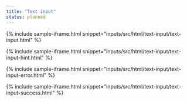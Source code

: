 ```yaml
---
title: "Text input"
status: planned
---
```


{% include sample-iframe.html snippet="inputs/src/html/text-input/text-input.html" %}

{% include sample-iframe.html snippet="inputs/src/html/text-input/text-input-hint.html" %}

{% include sample-iframe.html snippet="inputs/src/html/text-input/text-input-error.html" %}

{% include sample-iframe.html snippet="inputs/src/html/text-input/text-input-success.html" %}